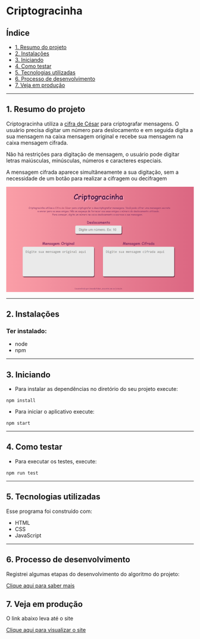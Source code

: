 # Criptogracinha

## Índice

* [1. Resumo do projeto](#1-resumo-do-projeto)
* [2. Instalações](#2-instalações)
* [3. Iniciando](#3-iniciando)
* [4. Como testar](#4-como-testar)
* [5. Tecnologias utilizadas](#5-tecnologias-utilizadas)
* [6. Processo de desenvolvimento](#6-processo-de-desenvolvimento)
* [7. Veja em produção](#7-veja-em-produção)
***

## 1. Resumo do projeto

Criptogracinha utiliza a [cifra de César](https://pt.wikipedia.org/wiki/Cifra_de_C%C3%A9sar) para criptografar mensagens. O usuário precisa digitar um número para deslocamento e em seguida digita a sua mensagem na caixa mensagem original e recebe sua mensagem na caixa mensagem cifrada. 

Não há restrições para digitação de mensagem, o usuário pode digitar letras maiúsculas, minúsculas, números e caracteres especiais.

A mensagem cifrada aparece simultâneamente a sua digitação, sem a necessidade de um botão para realizar a cifragem ou decifragem

![imagem do site](./img/site-final.png)


***

## 2. Instalações

### Ter instalado:
* node
* npm

***

## 3. Iniciando
* Para instalar as dependências no diretório do seu projeto execute:

```
npm install
```
* Para iniciar o aplicativo execute:
```
npm start
```

***


## 4. Como testar
* Para executar os testes, execute:
```
npm run test
```

***

## 5. Tecnologias utilizadas
Esse programa foi construído com:
* HTML
* CSS
* JavaScript

***

## 6. Processo de desenvolvimento
Registrei algumas etapas do desenvolvimento do algoritmo do projeto:

[Clique aqui para saber mais](./desenvolvimento.md)

## 7. Veja em produção
O link abaixo leva até o site

[Clique aqui para visualizar o site](./src/index.html)